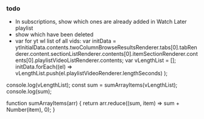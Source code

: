 ### todo
- In subscriptions, show which ones are already added in Watch Later playlist
- show which have been deleted
- var for yt wl list of all vids: 
var initData = ytInitialData.contents.twoColumnBrowseResultsRenderer.tabs[0].tabRenderer.content.sectionListRenderer.contents[0].itemSectionRenderer.contents[0].playlistVideoListRenderer.contents;
var vLengthList = [];
initData.forEach((el) => 
    vLengthList.push(el.playlistVideoRenderer.lengthSeconds)
);

console.log(vLengthList);
const sum = sumArrayItems(vLengthList);
console.log(sum);

function sumArrayItems(arr) {
    return arr.reduce((sum, item) => sum + Number(item), 0);
}
